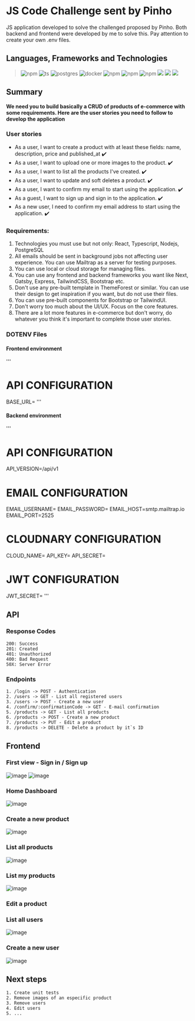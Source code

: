 # JS Code Challenge sent by Pinho
JS application developed to solve the challenged proposed by Pinho. Both backend and frontend were developed by me to solve this. Pay attention to create your own .env files.

## Languages, Frameworks and Technologies
> ![npm](https://img.shields.io/npm/v/express?color=black&label=NodeJS&logo=node.js)
> ![ts](https://flat.badgen.net/badge/-/TypeScript/blue?icon=typescript&label)
> ![postgres](https://img.shields.io/badge/postgresql-10.0-blue?label=PostgreSQL&logo=postgresql)
> ![docker](https://img.shields.io/badge/3.3.0-blue?label=Docker&logo=docker)
> ![npm](https://img.shields.io/npm/v/express?color=black&label=Express&logo=node.js)
> ![npm](https://img.shields.io/npm/v/react?color=black&label=React&logo=react)
> ![npm](https://img.shields.io/npm/v/knex?color=black&label=Knex&logo=wolfram&logoColor=orange)
> ![](https://img.shields.io/badge/token-JWT-informational)
> ![](https://img.shields.io/badge/mail-mailtrap-informational)
> ![](https://img.shields.io/badge/cloud-cloudnary-informational)

## Summary
**We need you to build basically a CRUD of products of e-commerce with some requirements. Here are the user stories you need to follow to develop the application**

### User stories
-   As a user, I want to create a product with at least these fields: name, description, price and published_at :heavy_check_mark:
-   As a user, I want to upload one or more images to the product. :heavy_check_mark:
-   As a user, I want to list all the products I've created. :heavy_check_mark:   
-   As a user, I want to update and soft deletes a product. :heavy_check_mark:
-   As a user, I want to confirm my email to start using the application. :heavy_check_mark:
-   As a guest, I want to sign up and sign in to the application. :heavy_check_mark:
-   As a new user, I need to confirm my email address to start using the application. :heavy_check_mark:
### Requirements:
1.  Technologies you must use but not only: React, Typescript, Nodejs, PostgreSQL    
2.  All emails should be sent in background jobs not affecting user experience. You can use Mailtrap as a server for testing purposes.    
3.  You can use local or cloud storage for managing files.    
4.  You can use any frontend and backend frameworks you want like Next, Gatsby, Express, TailwindCSS, Bootstrap etc.    
5.  Don't use any pre-built template in ThemeForest or similar. You can use their design to get inspiration if you want, but do not use their files.    
6.  You can use pre-built components for Bootstrap or TailwindUI.    
7.  Don't worry too much about the UI/UX. Focus on the core features.    
8.  There are a lot more features in e-commerce but don't worry, do whatever you think it's important to complete those user stories.

### DOTENV Files
#### Frontend environment
'''
# API CONFIGURATION
BASE_URL=
'''
#### Backend environment
'''
# API CONFIGURATION
API_VERSION=/api/v1
# EMAIL CONFIGURATION
EMAIL_USERNAME=
EMAIL_PASSWORD=
EMAIL_HOST=smtp.mailtrap.io
EMAIL_PORT=2525
# CLOUDNARY CONFIGURATION
CLOUD_NAME=
API_KEY=
API_SECRET=
# JWT CONFIGURATION
JWT_SECRET=
'''
## API
### Response Codes 
```
200: Success
201: Created
401: Unauthorized
400: Bad Request
50X: Server Error
```
### Endpoints
``` 
1. /login -> POST - Authentication
2. /users -> GET - List all registered users
3. /users -> POST - Create a new user
4. /confirm/:confirmationCode -> GET - E-mail confirmation
5. /products -> GET - List all products
6. /products -> POST - Create a new product
7. /products -> PUT - Edit a product
8. /products -> DELETE - Delete a product by it`s ID
```
## Frontend
### First view - Sign in / Sign up
![image](https://user-images.githubusercontent.com/21188945/114625187-3eeae980-9c88-11eb-97a7-411363fcdee9.png)
![image](https://user-images.githubusercontent.com/21188945/114625218-47dbbb00-9c88-11eb-9bfb-03b50c361b61.png)
### Home Dashboard
![image](https://user-images.githubusercontent.com/21188945/114625281-5e821200-9c88-11eb-8391-f134dfa49641.png)
### Create a new product
![image](https://user-images.githubusercontent.com/21188945/114625343-75c0ff80-9c88-11eb-85c1-de027f5f983c.png)
### List all products
![image](https://user-images.githubusercontent.com/21188945/114625353-7fe2fe00-9c88-11eb-83cf-cc4f3bd05c64.png)
### List my products
![image](https://user-images.githubusercontent.com/21188945/114628071-ab67e780-9c8c-11eb-8368-875e385b4502.png)
### Edit a product

### List all users
![image](https://user-images.githubusercontent.com/21188945/114625725-13b4ca00-9c89-11eb-90dd-f70d7e79b9ae.png)
### Create a new user
![image](https://user-images.githubusercontent.com/21188945/114625750-1ca59b80-9c89-11eb-8805-5d835d0fb1cf.png)
## Next steps
```
1. Create unit tests
2. Remove images of an especific product
3. Remove users
4. Edit users
5. ...
```
